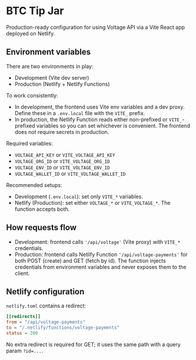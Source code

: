 # BTC Tip Jar

Production-ready configuration for using Voltage API via a Vite React app deployed on Netlify.

## Environment variables

There are two environments in play:

- Development (Vite dev server)
- Production (Netlify + Netlify Functions)

To work consistently:

- In development, the frontend uses Vite env variables and a dev proxy. Define these in a `.env.local` file with the `VITE_` prefix.
- In production, the Netlify Function reads either non-prefixed or `VITE_`-prefixed variables so you can set whichever is convenient. The frontend does not require secrets in production.

Required variables:

- `VOLTAGE_API_KEY` or `VITE_VOLTAGE_API_KEY`
- `VOLTAGE_ORG_ID` or `VITE_VOLTAGE_ORG_ID`
- `VOLTAGE_ENV_ID` or `VITE_VOLTAGE_ENV_ID`
- `VOLTAGE_WALLET_ID` or `VITE_VOLTAGE_WALLET_ID`

Recommended setups:

- Development (`.env.local`): set only `VITE_*` variables.
- Netlify (Production): set either `VOLTAGE_*` or `VITE_VOLTAGE_*`. The function accepts both.

## How requests flow

- Development: frontend calls `'/api/voltage'` (Vite proxy) with `VITE_*` credentials.
- Production: frontend calls Netlify Function `'/api/voltage-payments'` for both POST (create) and GET (fetch by id). The function injects credentials from environment variables and never exposes them to the client.

## Netlify configuration

`netlify.toml` contains a redirect:

```toml
[[redirects]]
from = "/api/voltage-payments"
to = "/.netlify/functions/voltage-payments"
status = 200
```

No extra redirect is required for GET; it uses the same path with a query param `?id=...`.
